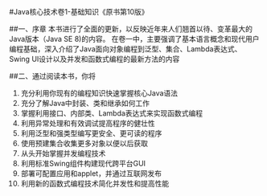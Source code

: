 #Java核心技术卷1-基础知识《原书第10版》

##一、序章
本书进行了全面的更新，以反映近年来人们翘首以待、变革最大的Java版本（Java SE 8)的内容。
在卷一中，主要强调了基本语言概念和现代用户编程基础，深入介绍了Java面向对象编程到泛型、集合、Lambda表达式、
Swing UI设计以及并发和函数式编程的最新方法的内容

##二、通过阅读本书，你将
1. 充分利用你现有的编程知识快速掌握核心Java语法
2. 充分了解Java中封装、类和继承如何工作
3. 掌握利用接口、内部类、Lambda表达式来实现函数式编程
4. 利用异常处理和有效调试提高程序的健壮性
5. 利用泛型和强类型编写更安全、更可读的程序
6. 使用预建集合收集更多对象以便以后获取
7. 从头开始掌握并发编程技术
8. 利用标准Swing组件构建现代跨平台GUI
9. 部署可配置应用和applet，并通过互联网发布
10. 利用新的函数式编程技术简化并发性和提高性能



